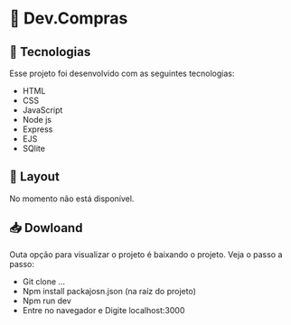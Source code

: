 # 🛒 Dev.Compras

## 🚀 Tecnologias
Esse projeto foi desenvolvido com as seguintes tecnologias:
- HTML
- CSS
- JavaScript
- Node js
- Express
- EJS
- SQlite

## 🔖 Layout
No momento não está disponível.

## 📥 Dowloand
Outa opção para visualizar o projeto é baixando o projeto. Veja o passo a passo:
- Git clone ...
- Npm install packajosn.json (na raíz do projeto)
- Npm run dev
- Entre no navegador e Digite localhost:3000
